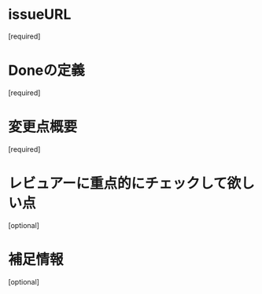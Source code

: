 # issueURL
[required]

# Doneの定義
[required]

# 変更点概要
[required]

# レビュアーに重点的にチェックして欲しい点
[optional]

# 補足情報
[optional]
